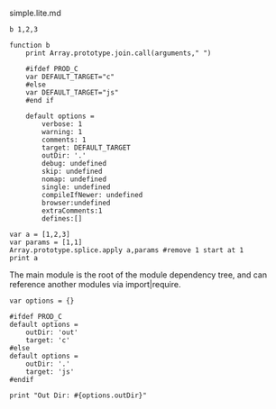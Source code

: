 simple.lite.md

    b 1,2,3

    function b
        print Array.prototype.join.call(arguments," ")

        #ifdef PROD_C
        var DEFAULT_TARGET="c"
        #else
        var DEFAULT_TARGET="js"
        #end if

        default options =
            verbose: 1
            warning: 1
            comments: 1
            target: DEFAULT_TARGET
            outDir: '.'
            debug: undefined
            skip: undefined
            nomap: undefined
            single: undefined
            compileIfNewer: undefined
            browser:undefined
            extraComments:1
            defines:[]

    var a = [1,2,3]
    var params = [1,1]
    Array.prototype.splice.apply a,params #remove 1 start at 1
    print a

The main module is the root of the module dependency tree, and can reference
another modules via import|require.
    
    var options = {}

    #ifdef PROD_C
    default options = 
        outDir: 'out'
        target: 'c'
    #else
    default options = 
        outDir: '.'
        target: 'js'
    #endif

    print "Out Dir: #{options.outDir}"


